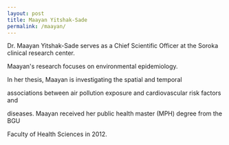 ```yaml
---
layout: post
title: Maayan Yitshak-Sade
permalink: /maayan/
---
```


Dr. Maayan Yitshak-Sade serves as a Chief Scientific Officer at the Soroka clinical research center.  

Maayan&#39;s research focuses on environmental epidemiology. 

In her thesis, Maayan is investigating the spatial and temporal

associations between air pollution exposure and cardiovascular risk factors and

diseases. Maayan received her public health master (MPH) degree from the BGU

Faculty of Health Sciences in 2012.
